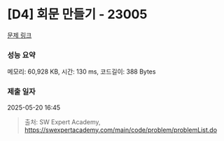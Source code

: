 # [D4] 회문 만들기 - 23005 

[문제 링크](https://swexpertacademy.com/main/code/problem/problemDetail.do?contestProbId=AZROkFPqENsDFAWB) 

### 성능 요약

메모리: 60,928 KB, 시간: 130 ms, 코드길이: 388 Bytes

### 제출 일자

2025-05-20 16:45



> 출처: SW Expert Academy, https://swexpertacademy.com/main/code/problem/problemList.do